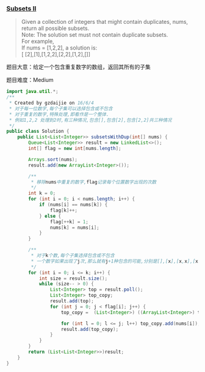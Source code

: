 ### [Subsets II](https://leetcode.com/problems/subsets-ii/)

> Given a collection of integers that might contain duplicates, nums, return all possible subsets. <br/>
> Note: The solution set must not contain duplicate subsets. <br/>
> For example, <br/>
> If nums = [1,2,2], a solution is: <br/>
> [ [2],[1],[1,2,2],[2,2],[1,2],[]]

题目大意：给定一个包含重复数字的数组，返回其所有的子集

题目难度：Medium

```java
import java.util.*;
/**
 * Created by gzdaijie on 16/6/4
 * 对于每一位数字,每个子集可以选择包含或不包含
 * 对于重复的数字,特殊处理,即看作是一个整体.
 * 例如1,2,2 处理到2时,有三种情况,包含[],包含[2],包含[2,2]共三种情况
 */
public class Solution {
    public List<List<Integer>> subsetsWithDup(int[] nums) {
        Queue<List<Integer>> result = new LinkedList<>();
        int[] flag = new int[nums.length];

        Arrays.sort(nums);
        result.add(new ArrayList<Integer>());

        /**
         * 移除nums中重复的数字,flag记录每个位置数字出现的次数
         */
        int k = 0;
        for (int i = 0; i < nums.length; i++) {
            if (nums[i] == nums[k]) {
                flag[k]++;
            } else {
                flag[++k] = 1;
                nums[k] = nums[i];
            }
        }

        /**
         * 对于k个数,每个子集选择包含或不包含
         * 一个数字如果出现了j次,那么就有j+1种包含的可能,分别是[],[x],[x,x],[x...x]
         */
        for (int i = 0; i <= k; i++) {
            int size = result.size();
            while (size-- > 0) {
                List<Integer> top = result.poll();
                List<Integer> top_copy;
                result.add(top);
                for (int j = 0; j < flag[i]; j++) {
                    top_copy =  (List<Integer>) ((ArrayList<Integer>) top).clone();

                    for (int l = 0; l <= j; l++) top_copy.add(nums[i]);
                    result.add(top_copy);
                }
            }
        }
        return (List<List<Integer>>)result;
    }
}
```